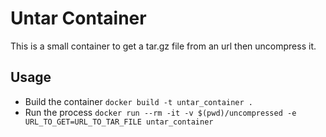 # Untar Container

This is a small container to get a tar.gz file from an url then uncompress it. 

## Usage

- Build the container `docker build -t untar_container .`
- Run the process `docker run --rm -it -v $(pwd)/uncompressed -e URL_TO_GET=URL_TO_TAR_FILE untar_container`